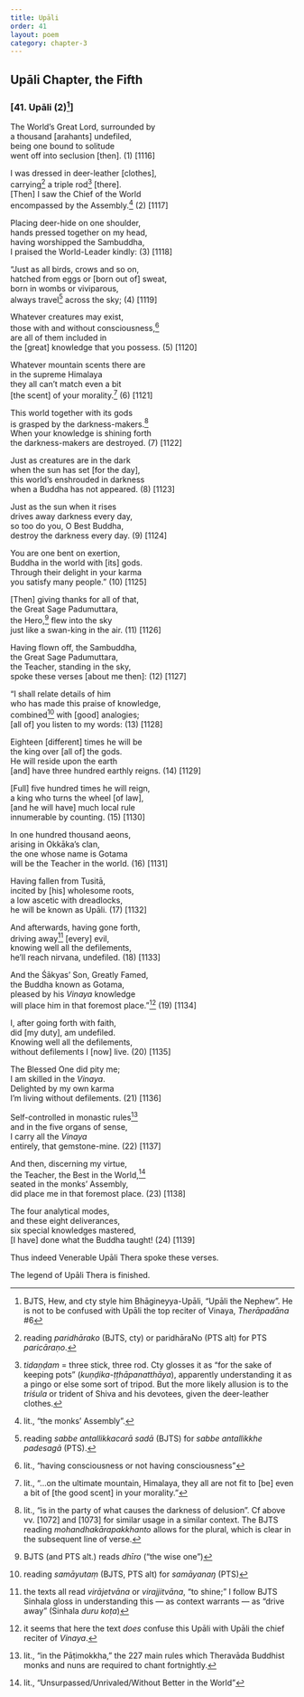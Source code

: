 ```yaml
---
title: Upāli
order: 41
layout: poem
category: chapter-3
---
```


## Upāli Chapter, the Fifth

### \[41. Upāli (2)[^1]\]

The World’s Great Lord, surrounded by  
a thousand \[arahants\] undefiled,  
being one bound to solitude  
went off into seclusion \[then\]. (1) \[1116\]

I was dressed in deer-leather \[clothes\],  
carrying[^2] a triple rod[^3] \[there\].  
\[Then\] I saw the Chief of the World  
encompassed by the Assembly.[^4] (2) \[1117\]

Placing deer-hide on one shoulder,  
hands pressed together on my head,  
having worshipped the Sambuddha,  
I praised the World-Leader kindly: (3) \[1118\]

“Just as all birds, crows and so on,  
hatched from eggs or \[born out of\] sweat,  
born in wombs or viviparous,  
always travel[^5] across the sky; (4) \[1119\]

Whatever creatures may exist,  
those with and without consciousness,[^6]  
are all of them included in  
the \[great\] knowledge that you possess. (5) \[1120\]

Whatever mountain scents there are  
in the supreme Himalaya  
they all can’t match even a bit  
\[the scent\] of your morality.[^7] (6) \[1121\]

This world together with its gods  
is grasped by the darkness-makers.[^8]  
When your knowledge is shining forth  
the darkness-makers are destroyed. (7) \[1122\]

Just as creatures are in the dark  
when the sun has set \[for the day\],  
this world’s enshrouded in darkness  
when a Buddha has not appeared. (8) \[1123\]

Just as the sun when it rises  
drives away darkness every day,  
so too do you, O Best Buddha,  
destroy the darkness every day. (9) \[1124\]

You are one bent on exertion,  
Buddha in the world with \[its\] gods.  
Through their delight in your karma  
you satisfy many people.” (10) \[1125\]

\[Then\] giving thanks for all of that,  
the Great Sage Padumuttara,  
the Hero,[^9] flew into the sky  
just like a swan-king in the air. (11) \[1126\]

Having flown off, the Sambuddha,  
the Great Sage Padumuttara,  
the Teacher, standing in the sky,  
spoke these verses \[about me then\]: (12) \[1127\]

“I shall relate details of him  
who has made this praise of knowledge,  
combined[^10] with \[good\] analogies;  
\[all of\] you listen to my words: (13) \[1128\]

Eighteen \[different\] times he will be  
the king over \[all of\] the gods.  
He will reside upon the earth  
\[and\] have three hundred earthly reigns. (14) \[1129\]

\[Full\] five hundred times he will reign,  
a king who turns the wheel \[of law\],  
\[and he will have\] much local rule  
innumerable by counting. (15) \[1130\]

In one hundred thousand aeons,  
arising in Okkāka’s clan,  
the one whose name is Gotama  
will be the Teacher in the world. (16) \[1131\]

Having fallen from Tusitā,  
incited by \[his\] wholesome roots,  
a low ascetic with dreadlocks,  
he will be known as Upāli. (17) \[1132\]

And afterwards, having gone forth,  
driving away[^11] \[every\] evil,  
knowing well all the defilements,  
he’ll reach nirvana, undefiled. (18) \[1133\]

And the Śākyas’ Son, Greatly Famed,  
the Buddha known as Gotama,  
pleased by his *Vinaya* knowledge  
will place him in that foremost place.”[^12] (19) \[1134\]

I, after going forth with faith,  
did \[my duty\], am undefiled.  
Knowing well all the defilements,  
without defilements I \[now\] live. (20) \[1135\]

The Blessed One did pity me;  
I am skilled in the *Vinaya*.  
Delighted by my own karma  
I’m living without defilements. (21) \[1136\]

Self-controlled in monastic rules[^13]  
and in the five organs of sense,  
I carry all the *Vinaya*  
entirely, that gemstone-mine. (22) \[1137\]

And then, discerning my virtue,  
the Teacher, the Best in the World,[^14]  
seated in the monks’ Assembly,  
did place me in that foremost place. (23) \[1138\]

The four analytical modes,  
and these eight deliverances,  
six special knowledges mastered,  
\[I have\] done what the Buddha taught! (24) \[1139\]

Thus indeed Venerable Upāli Thera spoke these verses.

The legend of Upāli Thera is finished.

[^1]: BJTS, Hew, and cty style him Bhāgineyya-Upāli, “Upāli the Nephew”. He is not to be confused with Upāli the top reciter of Vinaya, *Therāpadāna* \#6

[^2]: reading *paridhārako* (BJTS, cty) or paridhāraNo (PTS alt) for PTS *paricāraṇo*.

[^3]: *tidaṇḍam* = three stick, three rod. Cty glosses it as “for the sake of keeping pots” (*kuṇḍika-ṭṭhāpanatthāya*), apparently understanding it as a pingo or else some sort of tripod. But the more likely allusion is to the *triśula* or trident of Shiva and his devotees, given the deer-leather clothes.

[^4]: lit., “the monks’ Assembly”.

[^5]: reading *sabbe antallikkacarā sadā* (BJTS) for *sabbe antallikkhe padesagā* (PTS).

[^6]: lit., “having consciousness or not having consciousness”

[^7]: lit., “…on the ultimate mountain, Himalaya, they all are not fit to \[be\] even a bit of \[the good scent\] in your morality.”

[^8]: lit., “is in the party of what causes the darkness of delusion”. Cf above vv. \[1072\] and \[1073\] for similar usage in a similar context. The BJTS reading *mohandhakārapakkhanto* allows for the plural, which is clear in the subsequent line of verse.

[^9]: BJTS (and PTS alt.) reads *dhīro* (“the wise one”)

[^10]: reading *samāyutaṃ* (BJTS, PTS alt) for *samāyanaŋ* (PTS)

[^11]: the texts all read *virājetvāna* or *virajjitvāna*, “to shine;” I follow BJTS Sinhala gloss in understanding this — as context warrants — as “drive away” (Sinhala *duru koṭa*)

[^12]: it seems that here the text *does* confuse this Upāli with Upāli the chief reciter of *Vinaya*.

[^13]: lit., “in the Pāṭimokkha,” the 227 main rules which Theravāda Buddhist monks and nuns are required to chant fortnightly.

[^14]: lit., “Unsurpassed/Unrivaled/Without Better in the World”
